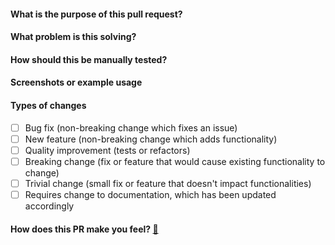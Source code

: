 #### What is the purpose of this pull request?
<!--- Describe your changes in detail. -->

#### What problem is this solving?
<!--- What is the motivation and context for this change? -->

#### How should this be manually tested?
<!--- Usually `yarn and yarn test`, but feel encouraged to add a more descriptive explanation. -->

#### Screenshots or example usage
<!-- Add screenshots that display the effects of your PR, especially when then involve visible aspects. -->

#### Types of changes
- [ ] Bug fix (non-breaking change which fixes an issue)
- [ ] New feature (non-breaking change which adds functionality)
- [ ] Quality improvement (tests or refactors)
- [ ] Breaking change (fix or feature that would cause existing functionality to change)
- [ ] Trivial change (small fix or feature that doesn't impact functionalities)
- [ ] Requires change to documentation, which has been updated accordingly

#### How does this PR make you feel? [:link:](http://giphy.com/)
<!--- ![](GIF URL) -->
